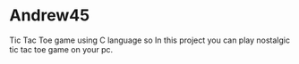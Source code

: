 # Andrew45
Tic Tac Toe game using C language
so In this project you can play nostalgic tic tac toe game on your pc.
